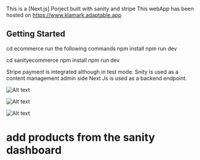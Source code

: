 This is a [Next.js] Porject built with sanity and stripe
This webApp has been hosted on https://www.klamark.adaptable.app

## Getting Started
cd ecommerce
run the following commands
npm install
npm run dev

cd sanityecommerce
npm install
npm run dev

Stripe payment is integrated although in test mode. 
Snity is used as a content management admin side
Next Js is used as a backend endpoint.



![Alt text](https://user-images.githubusercontent.com/70088342/160780701-7bb38a57-76bd-49a2-a4ec-49f89c50a7c7.png)

![Alt text](https://user-images.githubusercontent.com/70088342/160780206-9cfe7c0a-3d8e-4a20-a055-b12efebe6c30.png)

![Alt text](https://user-images.githubusercontent.com/70088342/160780265-692d37ac-7209-4d53-957a-e94b37d123c0.png)


# add products from the sanity dashboard 




